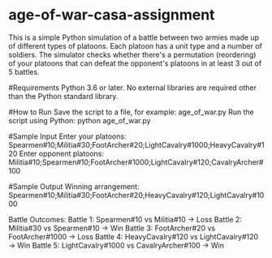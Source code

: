 # age-of-war-casa-assignment
This is a simple Python simulation of a battle between two armies made up of different types of platoons. Each platoon has a unit type and a number of soldiers. The simulator checks whether there's a permutation (reordering) of your platoons that can defeat the opponent's platoons in at least 3 out of 5 battles.

#Requirements
Python 3.6 or later.
No external libraries are required other than the Python standard library.

#How to Run
Save the script to a file, for example: age_of_war.py
Run the script using Python:
python age_of_war.py

#Sample Input
Enter your platoons: Spearmen#10;Militia#30;FootArcher#20;LightCavalry#1000;HeavyCavalry#120
Enter opponent platoons: Militia#10;Spearmen#10;FootArcher#1000;LightCavalry#120;CavalryArcher#100

#Sample Output
Winning arrangement: Spearmen#10;Militia#30;FootArcher#20;HeavyCavalry#120;LightCavalry#1000

Battle Outcomes:
Battle 1: Spearmen#10 vs Militia#10 → Loss
Battle 2: Militia#30 vs Spearmen#10 → Win
Battle 3: FootArcher#20 vs FootArcher#1000 → Loss
Battle 4: HeavyCavalry#120 vs LightCavalry#120 → Win
Battle 5: LightCavalry#1000 vs CavalryArcher#100 → Win
